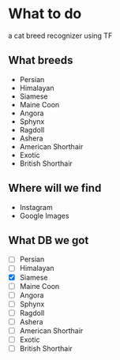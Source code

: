 
# What to do

a cat breed recognizer using TF

## What breeds

* Persian
* Himalayan
* Siamese
* Maine Coon
* Angora
* Sphynx
* Ragdoll
* Ashera
* American Shorthair
* Exotic
* British Shorthair

## Where will we find

* Instagram
* Google Images


## What DB we got

- [ ] Persian
- [ ] Himalayan
- [x] Siamese
- [ ] Maine Coon
- [ ] Angora
- [ ] Sphynx
- [ ] Ragdoll
- [ ] Ashera
- [ ] American Shorthair
- [ ] Exotic
- [ ] British Shorthair
